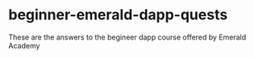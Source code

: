 # beginner-emerald-dapp-quests
These are the answers to the begineer dapp course offered by Emerald Academy
